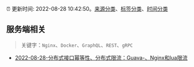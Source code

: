 :alarm_clock: 更新时间: 2022-08-28 10:42:50。[来源分类](../README.md)、[标签分类](../TAGS.md)、[时间分类](../TIMELINE.md)

## 服务端相关


> 关键字：`Nginx`、`Docker`、`GraphQL`、`REST`、`gRPC`



- [2022-08-28-分布式接口幂等性、分布式限流：Guava-、Nginx和lua限流](https://toutiao.io/k/xqrfbe8) 